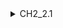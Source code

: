<details>

<summary>CH2_2.1</summary>

### (a)

|x|y|x-x̄|(x-x̄)^2|y-ȳ||||
|----|----|----|----|----|----|----|----|
|||||||||
|||||||||
|||||||||
|||||||||
|||||||||

</details>
